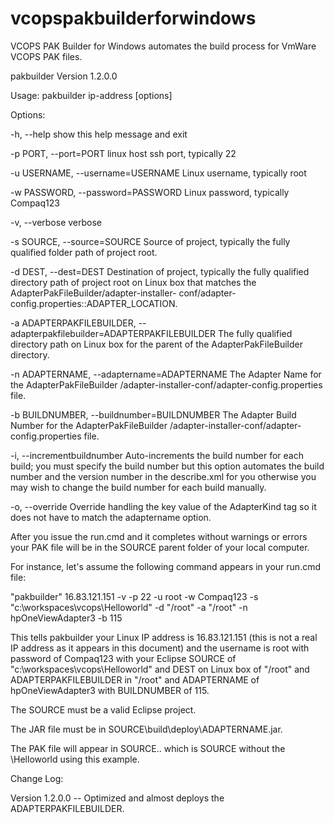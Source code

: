 vcopspakbuilderforwindows
=========================

VCOPS PAK Builder for Windows automates the build process for VmWare VCOPS PAK files.

pakbuilder Version 1.2.0.0

Usage: pakbuilder ip-address [options]

Options:

  -h, --help            show this help message and exit
  
  -p PORT, --port=PORT  linux host ssh port, typically 22

  -u USERNAME, --username=USERNAME
                        Linux username, typically root

  -w PASSWORD, --password=PASSWORD
                        Linux password, typically Compaq123

  -v, --verbose         verbose

  -s SOURCE, --source=SOURCE
                        Source of project, typically the fully qualified
                        folder path of project root.

  -d DEST, --dest=DEST  Destination of project, typically the fully qualified
                        directory path of project root on Linux box that
                        matches the AdapterPakFileBuilder/adapter-installer-
                        conf/adapter-config.properties::ADAPTER_LOCATION.

  -a ADAPTERPAKFILEBUILDER, --adapterpakfilebuilder=ADAPTERPAKFILEBUILDER
                        The fully qualified directory path on Linux box for
                        the parent of the AdapterPakFileBuilder directory.

  -n ADAPTERNAME, --adaptername=ADAPTERNAME
                        The Adapter Name for the AdapterPakFileBuilder
                        /adapter-installer-conf/adapter-config.properties
                        file.

  -b BUILDNUMBER, --buildnumber=BUILDNUMBER
                        The Adapter Build Number for the AdapterPakFileBuilder
                        /adapter-installer-conf/adapter-config.properties
                        file.

  -i, --incrementbuildnumber
                        Auto-increments the build number for each build; you
                        must specify the build number but this option
                        automates the build number and the version number in
                        the describe.xml for you otherwise you may wish to
                        change the build number for each build manually.

  -o, --override        Override handling the key value of the AdapterKind tag
                        so it does not have to match the adaptername option.

After you issue the run.cmd and it completes without warnings or errors your PAK file will be in the SOURCE parent folder of your local computer.

For instance, let's assume the following command appears in your run.cmd file:

"pakbuilder" 16.83.121.151 -v -p 22 -u root -w Compaq123 -s "c:\workspaces\vcops\Helloworld" -d "/root" -a "/root" -n hpOneViewAdapter3 -b 115

This tells pakbuilder your Linux IP address is 16.83.121.151 (this is not a real IP address as it appears in this document) and the username is root
with password of Compaq123 with your Eclipse SOURCE of "c:\workspaces\vcops\Helloworld" and DEST on Linux box of "/root" and ADAPTERPAKFILEBUILDER
in "/root" and ADAPTERNAME of hpOneViewAdapter3 with BUILDNUMBER of 115.

The SOURCE must be a valid Eclipse project.

The JAR file must be in SOURCE\build\deploy\ADAPTERNAME.jar.

The PAK file will appear in SOURCE\.. which is SOURCE without the \Helloworld using this example.

Change Log:

Version 1.2.0.0 -- Optimized and almost deploys the ADAPTERPAKFILEBUILDER.
